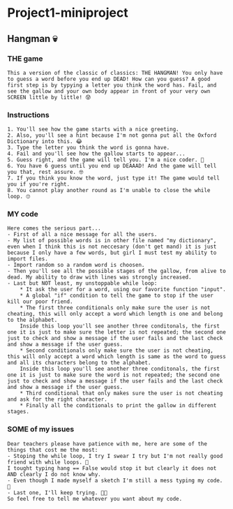 # Project1-miniproject
## Hangman 💀
### THE game
    This a version of the classic of classics: THE HANGMAN! You only have to guess a word before you end up DEAD! How can you guess? A good first step is by typying a letter you think the word has. Fail, and see the gallow and your own body appear in front of your very own SCREEN little by little! 😰
### Instructions
    1. You'll see how the game starts with a nice greeting.
    2. Also, you'll see a hint because I'm not gonna put all the Oxford Dictionary into this. 😂
    3. Type the letter you think the word is gonna have.
    4. Fail and you'll see how the gallow starts to appear... 
    5. Guess right, and the game will tell you. I'm a nice coder. 🥳
    6. You have 6 guess until you end up DEAAAD! And the game will tell you that, rest assure. 🤓
    7. If you think you know the word, just type it! The game would tell you if you're right.
    8. You cannot play another round as I'm unable to close the while loop. 🙄
### MY code
    Here comes the serious part...
    - First of all a nice message for all the users.
    - My list of possible words is in other file named "my dictionary", even when I think this is not neccesary (don't get mand) it is just because I only have a few words, but girl I must test my ability to import files. 
    - Import random so a random word is choosen. 
    - Then you'll see all the possible stages of the gallow, from alive to dead. My ability to draw with lines was strongly increased.
    - Last but NOT least, my unstoppable while loop:
        * It ask the user for a word, using our favorite function "input".
        * A global "if" condition to tell the game to stop if the user kill our poor friend.
        * The first three conditionals only make sure the user is not cheating, this will only accept a word which length is one and belong to the alphabet.
        Inside this loop you'll see another three conditonals, the first one it is just to make sure the letter is not repeated; the second one just to check and show a message if the user fails and the last check and show a message if the user guess.
        * Second conditionals only make sure the user is not cheating, this will only accept a word which length is same as the word to guess and all its characters belong to the alphabet.
        Inside this loop you'll see another three conditonals, the first one it is just to make sure the word is not repeated; the second one just to check and show a message if the user fails and the last check and show a message if the user guess. 
        * Third conditional that only makes sure the user is not cheating and ask for the right character.
        * Finally all the conditionals to print the gallow in different stages.   
### SOME of my issues 
    Dear teachers please have patience with me, here are some of the things that cost me the most:
    - Stoping the while loop, I try I swear I try but I'm not really good friend with while loops. 😤
    I tought typing hang == False would stop it but clearly it does not AND clearly I do not know why.
    - Even though I made myself a sketch I'm still a mess typing my code. 🙁
    - Last one, I'll keep trying. 💪🏽
    So feel free to tell me whatever you want about my code. 




